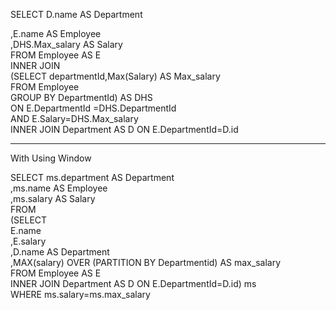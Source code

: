 
SELECT D.name AS Department <br/>

,E.name AS Employee
<br/>
,DHS.Max_salary AS Salary
<br/>
FROM Employee AS E
<br/>
INNER JOIN
<br/>
(SELECT departmentId,Max(Salary) AS Max_salary
<br/>
FROM Employee
<br/>
GROUP BY DepartmentId) AS DHS
<br/>
ON E.DepartmentId =DHS.DepartmentId
<br/>
AND E.Salary=DHS.Max_salary
<br/>
INNER JOIN Department AS D ON E.DepartmentId=D.id


---
With Using Window

SELECT ms.department AS Department
<br/>
,ms.name AS Employee
<br/>
,ms.salary AS Salary
<br/>
FROM
<br/>
(SELECT
<br/>
E.name
<br/>
,E.salary
<br/>
,D.name AS Department
<br/>
,MAX(salary) OVER (PARTITION BY Departmentid) AS max_salary
<br/>
FROM Employee AS E
<br/>
INNER JOIN Department AS D ON E.DepartmentId=D.id) ms
<br/>
WHERE ms.salary=ms.max_salary